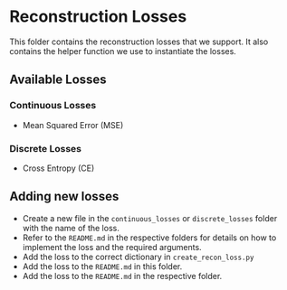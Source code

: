 # Reconstruction Losses
This folder contains the reconstruction losses that we support. It also contains the helper function we use to instantiate the losses.

## Available Losses
### Continuous Losses
- Mean Squared Error (MSE)

### Discrete Losses
- Cross Entropy (CE)

## Adding new losses
- Create a new file in the `continuous_losses` or `discrete_losses` folder with the name of the loss.
- Refer to the `README.md` in the respective folders for details on how to implement the loss and the required arguments.
- Add the loss to the correct dictionary in `create_recon_loss.py`
- Add the loss to the `README.md` in this folder.
- Add the loss to the `README.md` in the respective folder.
